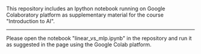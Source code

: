 This repository includes an Ipython notebook running on Google Colaboratory platform as supplementary material for the course "Introduction to AI".

----
Please open the notebook "linear_vs_mlp.ipynb" in the repository and run it as suggested in the page using the Google Colab platform. 
